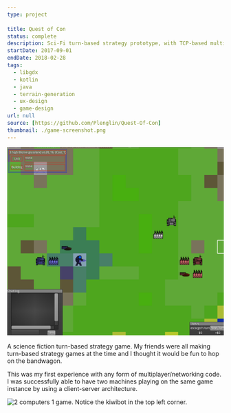 ```yaml
---
type: project

title: Quest of Con
status: complete
description: Sci-Fi turn-based strategy prototype, with TCP-based multiplayer!
startDate: 2017-09-01
endDate: 2018-02-28
tags:
  - libgdx
  - kotlin
  - java
  - terrain-generation
  - ux-design
  - game-design
url: null
source: [https://github.com/Plenglin/Quest-Of-Con]
thumbnail: ./game-screenshot.png
---
```


![A screenshot from the game.](./game-screenshot.png)

A science fiction turn-based strategy game. My friends were all making turn-based strategy games at the time and I thought it would be fun to hop on the bandwagon.

This was my first experience with any form of multiplayer/networking code. I was successfully able to have two machines playing on the same game instance by using a client-server architecture.

![2 computers 1 game. Notice the kiwibot in the top left corner.](./multiplayer.jpg)
